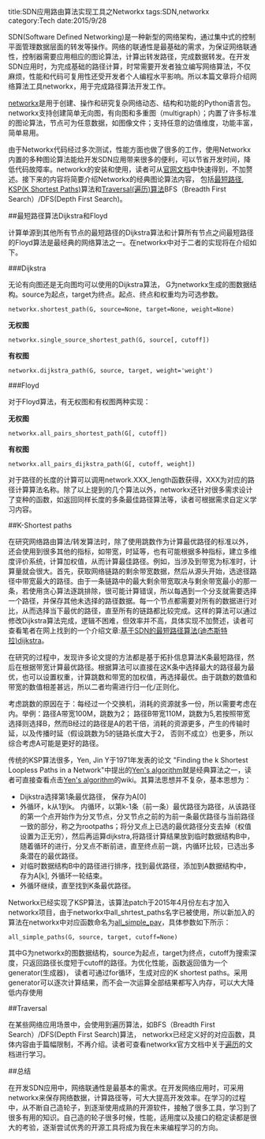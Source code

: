 ﻿title:SDN应用路由算法实现工具之Networkx
tags:SDN,networkx
category:Tech
date:2015/9/28

SDN(Software Defined Networking)是一种新型的网络架构，通过集中式的控制平面管理数据层面的转发等操作。网络的联通性是最基础的需求，为保证网络联通性，控制器需要应用相应的图论算法，计算出转发路径，完成数据转发。在开发SDN应用时，为完成基础的路径计算，时常需要开发者独立编写网络算法，不仅麻烦，性能和代码可复用性还受开发者个人编程水平影响。所以本篇文章将介绍网络算法工具networkx，用于完成路径算法开发工作。

[networkx](https://networkx.github.io/)是用于创建、操作和研究复杂网络动态、结构和功能的Python语言包。networkx支持创建简单无向图，有向图和多重图（multigraph）；内置了许多标准的图论算法，节点可为任意数据，如图像文件；支持任意的边值维度，功能丰富，简单易用。

由于Networkx代码经过多次测试，性能方面也做了很多的工作，使用Networkx内置的多种图论算法能给开发SDN应用带来很多的便利，可以节省开发时间，降低代码故障率。networkx的安装和使用，读者可从[官网文档](http://networkx.github.io/documentation/networkx-1.9.1/index.html#)中快速得到，不加赘述。接下来的内容将简要介绍Networkx的经典图论算法内容， 包括[最短路径](http://networkx.github.io/documentation/networkx-1.9.1/reference/algorithms.shortest_paths.html), [KSP(K Shortest Paths)](http://networkx.github.io/documentation/networkx-1.9.1/reference/generated/networkx.algorithms.simple_paths.all_simple_paths.html)算法和[Traversal(遍历)算法](http://networkx.github.io/documentation/networkx-1.9.1/reference/algorithms.traversal.html)BFS（Breadth First Search）/DFS(Depth First Search)。

##最短路径算法Dijkstra和Floyd

计算单源到其他所有节点的最短路径的Dijkstra算法和计算所有节点之间最短路径的Floyd算法是最经典的网络算法之一。在networkx中对于二者的实现将在介绍如下。

###Dijkstra

无论有向图还是无向图均可以使用的Dijkstra算法， G为networkx生成的图数据结构。source为起点，target为终点。起点、终点和权重均为可选参数。

    networkx.shortest_path(G, source=None, target=None, weight=None)
  
  **无权图**

    networkx.single_source_shortest_path(G, source[, cutoff])
    
**有权图**

    networkx.dijkstra_path(G, source, target, weight='weight')
    
###Floyd

对于Floyd算法，有无权图和有权图两种实现：

**无权图**

    networkx.all_pairs_shortest_path(G[, cutoff])

**有权图**

    networkx.all_pairs_dijkstra_path(G[, cutoff, weight])

对于路径的长度的计算可以调用network.XXX_length函数获得，XXX为对应的路径计算算法名称。除了以上提到的几个算法以外，networkx还针对很多需求设计了变种的函数，如返回同样长度的多条最佳路径算法等，读者可根据需求自定义学习内容。

##K-Shortest paths

在研究网络路由算法/转发算法时，除了使用跳数作为计算最优路径的标准以外，还会使用到很多其他的指标，如带宽，时延等，也有可能根据多种指标，建立多维度评价系统，计算加权值，从而计算最佳路径。例如，当涉及到带宽为标准时，计算量就会很大。首先，获取网络链路的剩余带宽数据，然后从源头开始，选途径路径中带宽最大的路径。由于一条链路中的最大剩余带宽取决与剩余带宽最小的那一条，若使用贪心算法逐跳排除，很可能计算错误，所以每遇到一个分支就需要选择一个路径，并保存其他未选择的路径数据。每一个节点都需要对所有的数据进行对比，从而选择当下最优的路径，直至所有的链路都比较完成。这样的算法可以通过修改Dijkstra算法完成，逻辑不困难，但效率并不高，具体实现不加赘述，读者可查看笔者在网上找到的一个介绍文章:[基于SDN的最短路径算法(迪杰斯特拉)dijkstra](http://www.0x94.com/doc/0o3dyiZgX_3k94OWp.html)。

在研究的过程中，发现许多论文提的方法都是基于拓扑信息算法K条最短路径，然后在根据带宽计算最优路径。根据算法可以直接在这K条中选择最大的路径最为最优，也可以设置权重，计算跳数和带宽的加权值，再选择最优。由于跳数的数值和带宽的数值相差甚远，所以二者均需进行归一化/正则化。

考虑跳数的原因在于：每经过一个交换机，消耗的资源就多一份，所以需要考虑在内。举例：路径A带宽100M，跳数为2； 路径B带宽110M，跳数为5,若按照带宽选择则选择B，然而B经过的路径是A的若干倍，消耗的资源更多，产生的传输时延，以及传播时延（假设跳数为5的链路长度大于2， 否则不成立）也更多，所以综合考虑A可能是更好的路径。

传统的KSP算法很多，Yen, Jin Y于1971年发表的论文 "Finding the k Shortest Loopless Paths in a Network"中提出的[Yen's algorithm](https://en.wikipedia.org/wiki/Yen%27s_algorithm)就是经典算法之一，读者可直接查看点击[Yen's algorithm](https://en.wikipedia.org/wiki/Yen%27s_algorithm)的wiki。其算法思想并不复杂，基本思想为：

* Dijkstra选择第1条最优路径， 保存为A[0]
* 外循环，k从1到k。 内循环，以第k-1条（前一条）最优路径为路径，从该路径的第一个点开始作为分叉节点，分叉节点之前的为前一条最优路径与当前路径一致的部分，称之为rootpaths；将分叉点上已选的最优路径分支去掉（权值设置为正无穷），然后再运算dijkstra,将路径计算结果放到临时数据结构B中，随着循环的进行，分叉点不断前进，直至终点前一跳，内循环比较，已选出多条潜在的最优路径。
* 对临时数据结构B中的路径进行排序，找到最优路径，添加到A数据结构中， 存为A[k], 外循环一轮结束。
* 外循环继续，直至找到K条最优路径。

Networkx已经实现了KSP算法，该算法patch于2015年4月份左右才加入networkx项目，由于networkx中all\_shrtest\_paths名字已被使用，所以新加入的算法在networkx中对应函数命名为[all_simple_pay](http://networkx.github.io/documentation/networkx-1.9.1/reference/generated/networkx.algorithms.simple_paths.all_simple_paths.html)，具体参数如下所示：
    
    all_simple_paths(G, source, target, cutoff=None)

其中G为networkx的图数据结构，source为起点，target为终点，cutoff为搜索深度，只返回路径长度短于cutoff的路径。为优化性能，函数返回值为一个generator(生成器)， 读者可通过for循环，生成对应的K shortest paths。采用generator可以逐次计算结果，而不会一次运算全部结果都写入内存，可以大大降低内存使用

##Traversal

在某些网络应用场景中，会使用到遍历算法，如BFS（Breadth First Search）/DFS(Depth First Search)算法， networkx已经定义好的对应函数，具体内容由于篇幅限制，不再介绍。读者可查看networkx官方文档中关于[遍历](http://networkx.github.io/documentation/networkx-1.9.1/reference/algorithms.traversal.html)的文档进行学习。

##总结

在开发SDN应用中，网络联通性是最基本的需求。在开发网络应用时，可采用networkx来保存网络数据，计算路径等，可大大提高开发效率。在学习的过程中，从不断自己造轮子，到逐渐使用成熟的开源软件，接触了很多工具，学习到了很多有用的知识。自己造的轮子很多时候，性能，适用度以及接口的稳定读都是很大的考验，逐渐尝试优秀的开源工具将成为我在未来编程学习的方向。






